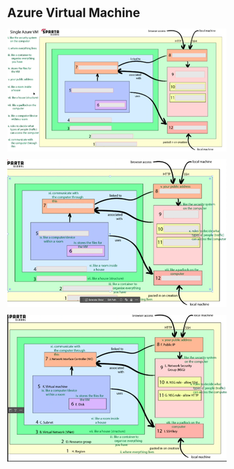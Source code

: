 # Azure Virtual Machine

![virtual_machine_one.png](../what_is_cloud/virtual_machine_one.png)

![virtual_machine_two.png](../what_is_cloud/virtual_machine_two.png)

![virtual_machine_three.png](../what_is_cloud/virtual_machine_three.png)